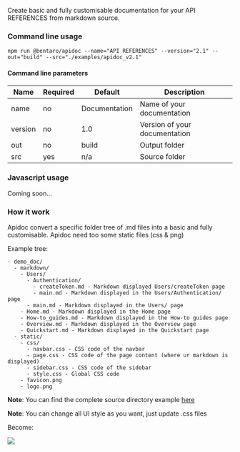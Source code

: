 Create basic and fully customisable documentation for your API REFERENCES from markdown source.

### Command line usage

```
npm run @bentaro/apidoc --name="API REFERENCES" --version="2.1" --out="build" --src="./examples/apidoc_v2.1"
```

#### Command line parameters

|   Name   |  Required |      Default      |          Description          |
| -------- | --------- | ----------------- | ----------------------------- |
|  name    |    no     |   Documentation   |   Name of your documentation  |
| version  |    no     |        1.0        | Version of your documentation |
|   out    |    no     |       build       |         Output folder         |
|   src    |    yes    |        n/a        |         Source folder         |

### Javascript usage

Coming soon...

### How it work

Apidoc convert a specific folder tree of .md files into a basic and fully customisable. Apidoc need too some static files (css & png)

Example tree:

```
- demo_doc/
  - markdown/
    - Users/
      - Authentication/
        - createToken.md - Markdown displayed Users/createToken page
        - main.md - Markdown displayed in the Users/Authentication/ page
      - main.md - Markdown displayed in the Users/ page
    - Home.md - Markdown displayed in the Home page
    - How-to_guides.md - Markdown displayed in the How-to guides page
    - Overview.md - Markdown displayed in the Overview page
    - Quickstart.md - Markdown displayed in the Quickstart page
  - static/
    - css/
      - navbar.css - CSS code of the navbar
      - page.css - CSS code of the page content (where ur markdown is displayed)
      - sidebar.css - CSS code of the sidebar
      - style.css - Global CSS code
    - favicon.png
    - logo.png
```

**Note**: You can find the complete source directory example [here](https://www.google.com)

**Note**: You can change all UI style as you want, just update .css files

Become:

![](https://github.com/theben67/apidoc/examples/screenshot.png)
